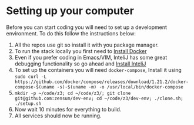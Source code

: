 # Setting up your computer

Before you can start coding you will need to set up a development
environment. To do this follow the instructions below:

1. All the repos use git so install it with you package manager.
2. To run the stack locally you first need to [Install Docker](https://docs.docker.com/install/)
3. Even if you prefer coding in Emacs/VIM, InteliJ has some great debugging functionality so go ahead and [Install InteliJ](https://www.jetbrains.com/idea/)
4. To set up the containers you will need `docker-compose`, Install it
   using `sudo curl -L
   https://github.com/docker/compose/releases/download/1.21.2/docker-compose-$(uname
   -s)-$(uname -m) -o /usr/local/bin/docker-compose`
5. `mkdir -p ~/code/z3; cd ~/code/z3/; git clone git@github.com:zensum/dev-env; cd ~/code/z3/dev-env; ./clone.sh; ./setup.sh`
6. Now wait 10 minutes for everything to build.
7. All services should now be running.